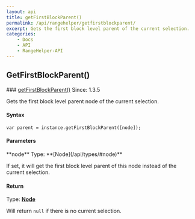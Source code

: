 ```yaml
---
layout: api
title: getFirstBlockParent()
permalink: /api/rangehelper/getfirstblockparent/
excerpt: Gets the first block level parent of the current selection.
categories:
    - Docs
    - API
    - RangeHelper-API
---
```

## GetFirstBlockParent()

<article class="api method" markdown="1">
### <a id="getFirstBlockParent" href="#getFirstBlockParent">getFirstBlockParent()</a> <span class="since">Since: 1.3.5</span>

Gets the first block level parent node of the current selection.


#### Syntax

	var parent = instance.getFirstBlockParent([node]);


#### Parameters

<div class="parameters">
<div class="parameter" markdown="1">
**node**  
Type: **[Node](/api/types/#node)** 

If set, it will get the first block level parent of this node instead of the current selection.
</div>
</div>


#### Return

Type: **[Node](/api/types/#node)** 

Will return `null` if there is no current selection.
</article>
